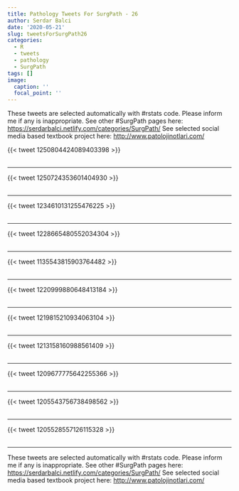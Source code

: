 ```yaml
---
title: Pathology Tweets For SurgPath - 26
author: Serdar Balci
date: '2020-05-21'
slug: tweetsForSurgPath26
categories:
  - R
  - tweets
  - pathology
  - SurgPath
tags: []
image:
  caption: ''
  focal_point: ''
---
```



These tweets are selected automatically with #rstats code. Please inform me if any is inappropriate.
See other #SurgPath pages here: https://serdarbalci.netlify.com/categories/SurgPath/ 
See selected social media based textbook project here: http://www.patolojinotlari.com/

{{< tweet 1250804424089403398 >}}
<br>
<br>
<hr>
{{< tweet 1250724353601404930 >}}
<br>
<br>
<hr>
{{< tweet 1234610131255476225 >}}
<br>
<br>
<hr>
{{< tweet 1228665480552034304 >}}
<br>
<br>
<hr>
{{< tweet 1135543815903764482 >}}
<br>
<br>
<hr>
{{< tweet 1220999880648413184 >}}
<br>
<br>
<hr>
{{< tweet 1219815210934063104 >}}
<br>
<br>
<hr>
{{< tweet 1213158160988561409 >}}
<br>
<br>
<hr>
{{< tweet 1209677775642255366 >}}
<br>
<br>
<hr>
{{< tweet 1205543756738498562 >}}
<br>
<br>
<hr>
{{< tweet 1205528557126115328 >}}
<br>
<br>
<hr>


These tweets are selected automatically with #rstats code. Please inform me if any is inappropriate.
See other #SurgPath pages here: https://serdarbalci.netlify.com/categories/SurgPath/ 
See selected social media based textbook project here: http://www.patolojinotlari.com/

